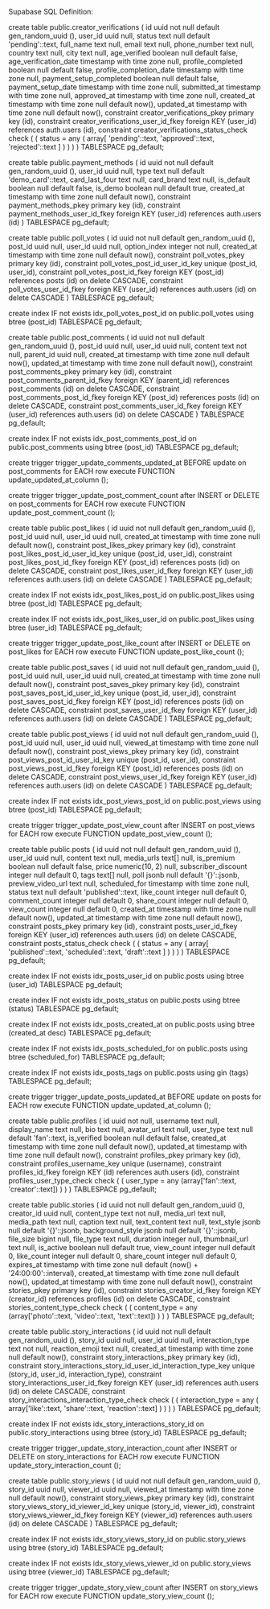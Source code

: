 Supabase SQL Definition:

<!-- creator_verifications SQL -->
create table public.creator_verifications (
  id uuid not null default gen_random_uuid (),
  user_id uuid null,
  status text null default 'pending'::text,
  full_name text null,
  email text null,
  phone_number text null,
  country text null,
  city text null,
  age_verified boolean null default false,
  age_verification_date timestamp with time zone null,
  profile_completed boolean null default false,
  profile_completion_date timestamp with time zone null,
  payment_setup_completed boolean null default false,
  payment_setup_date timestamp with time zone null,
  submitted_at timestamp with time zone null,
  approved_at timestamp with time zone null,
  created_at timestamp with time zone null default now(),
  updated_at timestamp with time zone null default now(),
  constraint creator_verifications_pkey primary key (id),
  constraint creator_verifications_user_id_fkey foreign KEY (user_id) references auth.users (id),
  constraint creator_verifications_status_check check (
    (
      status = any (
        array[
          'pending'::text,
          'approved'::text,
          'rejected'::text
        ]
      )
    )
  )
) TABLESPACE pg_default;


<!--  payment_methods SQL -->
create table public.payment_methods (
  id uuid not null default gen_random_uuid (),
  user_id uuid null,
  type text null default 'demo_card'::text,
  card_last_four text null,
  card_brand text null,
  is_default boolean null default false,
  is_demo boolean null default true,
  created_at timestamp with time zone null default now(),
  constraint payment_methods_pkey primary key (id),
  constraint payment_methods_user_id_fkey foreign KEY (user_id) references auth.users (id)
) TABLESPACE pg_default;


<!-- poll_votes SQL -->
create table public.poll_votes (
  id uuid not null default gen_random_uuid (),
  post_id uuid null,
  user_id uuid null,
  option_index integer not null,
  created_at timestamp with time zone null default now(),
  constraint poll_votes_pkey primary key (id),
  constraint poll_votes_post_id_user_id_key unique (post_id, user_id),
  constraint poll_votes_post_id_fkey foreign KEY (post_id) references posts (id) on delete CASCADE,
  constraint poll_votes_user_id_fkey foreign KEY (user_id) references auth.users (id) on delete CASCADE
) TABLESPACE pg_default;

create index IF not exists idx_poll_votes_post_id on public.poll_votes using btree (post_id) TABLESPACE pg_default;


<!-- post_comments SQL -->
create table public.post_comments (
  id uuid not null default gen_random_uuid (),
  post_id uuid null,
  user_id uuid null,
  content text not null,
  parent_id uuid null,
  created_at timestamp with time zone null default now(),
  updated_at timestamp with time zone null default now(),
  constraint post_comments_pkey primary key (id),
  constraint post_comments_parent_id_fkey foreign KEY (parent_id) references post_comments (id) on delete CASCADE,
  constraint post_comments_post_id_fkey foreign KEY (post_id) references posts (id) on delete CASCADE,
  constraint post_comments_user_id_fkey foreign KEY (user_id) references auth.users (id) on delete CASCADE
) TABLESPACE pg_default;

create index IF not exists idx_post_comments_post_id on public.post_comments using btree (post_id) TABLESPACE pg_default;

create trigger trigger_update_comments_updated_at BEFORE
update on post_comments for EACH row
execute FUNCTION update_updated_at_column ();

create trigger trigger_update_post_comment_count
after INSERT
or DELETE on post_comments for EACH row
execute FUNCTION update_post_comment_count ();


<!-- post_likes SQL -->
create table public.post_likes (
  id uuid not null default gen_random_uuid (),
  post_id uuid null,
  user_id uuid null,
  created_at timestamp with time zone null default now(),
  constraint post_likes_pkey primary key (id),
  constraint post_likes_post_id_user_id_key unique (post_id, user_id),
  constraint post_likes_post_id_fkey foreign KEY (post_id) references posts (id) on delete CASCADE,
  constraint post_likes_user_id_fkey foreign KEY (user_id) references auth.users (id) on delete CASCADE
) TABLESPACE pg_default;

create index IF not exists idx_post_likes_post_id on public.post_likes using btree (post_id) TABLESPACE pg_default;

create index IF not exists idx_post_likes_user_id on public.post_likes using btree (user_id) TABLESPACE pg_default;

create trigger trigger_update_post_like_count
after INSERT
or DELETE on post_likes for EACH row
execute FUNCTION update_post_like_count ();


<!-- post_saves SQL -->
create table public.post_saves (
  id uuid not null default gen_random_uuid (),
  post_id uuid null,
  user_id uuid null,
  created_at timestamp with time zone null default now(),
  constraint post_saves_pkey primary key (id),
  constraint post_saves_post_id_user_id_key unique (post_id, user_id),
  constraint post_saves_post_id_fkey foreign KEY (post_id) references posts (id) on delete CASCADE,
  constraint post_saves_user_id_fkey foreign KEY (user_id) references auth.users (id) on delete CASCADE
) TABLESPACE pg_default;


<!-- post_views SQL -->
create table public.post_views (
  id uuid not null default gen_random_uuid (),
  post_id uuid null,
  user_id uuid null,
  viewed_at timestamp with time zone null default now(),
  constraint post_views_pkey primary key (id),
  constraint post_views_post_id_user_id_key unique (post_id, user_id),
  constraint post_views_post_id_fkey foreign KEY (post_id) references posts (id) on delete CASCADE,
  constraint post_views_user_id_fkey foreign KEY (user_id) references auth.users (id) on delete CASCADE
) TABLESPACE pg_default;

create index IF not exists idx_post_views_post_id on public.post_views using btree (post_id) TABLESPACE pg_default;

create trigger trigger_update_post_view_count
after INSERT on post_views for EACH row
execute FUNCTION update_post_view_count ();


<!-- posts SQL -->
create table public.posts (
  id uuid not null default gen_random_uuid (),
  user_id uuid null,
  content text null,
  media_urls text[] null,
  is_premium boolean null default false,
  price numeric(10, 2) null,
  subscriber_discount integer null default 0,
  tags text[] null,
  poll jsonb null default '{}'::jsonb,
  preview_video_url text null,
  scheduled_for timestamp with time zone null,
  status text null default 'published'::text,
  like_count integer null default 0,
  comment_count integer null default 0,
  share_count integer null default 0,
  view_count integer null default 0,
  created_at timestamp with time zone null default now(),
  updated_at timestamp with time zone null default now(),
  constraint posts_pkey primary key (id),
  constraint posts_user_id_fkey foreign KEY (user_id) references auth.users (id) on delete CASCADE,
  constraint posts_status_check check (
    (
      status = any (
        array[
          'published'::text,
          'scheduled'::text,
          'draft'::text
        ]
      )
    )
  )
) TABLESPACE pg_default;

create index IF not exists idx_posts_user_id on public.posts using btree (user_id) TABLESPACE pg_default;

create index IF not exists idx_posts_status on public.posts using btree (status) TABLESPACE pg_default;

create index IF not exists idx_posts_created_at on public.posts using btree (created_at desc) TABLESPACE pg_default;

create index IF not exists idx_posts_scheduled_for on public.posts using btree (scheduled_for) TABLESPACE pg_default;

create index IF not exists idx_posts_tags on public.posts using gin (tags) TABLESPACE pg_default;

create trigger trigger_update_posts_updated_at BEFORE
update on posts for EACH row
execute FUNCTION update_updated_at_column ();


<!-- profiles SQL -->
create table public.profiles (
  id uuid not null,
  username text null,
  display_name text null,
  bio text null,
  avatar_url text null,
  user_type text null default 'fan'::text,
  is_verified boolean null default false,
  created_at timestamp with time zone null default now(),
  updated_at timestamp with time zone null default now(),
  constraint profiles_pkey primary key (id),
  constraint profiles_username_key unique (username),
  constraint profiles_id_fkey foreign KEY (id) references auth.users (id),
  constraint profiles_user_type_check check (
    (
      user_type = any (array['fan'::text, 'creator'::text])
    )
  )
) TABLESPACE pg_default;


<!-- stories SQL -->
create table public.stories (
  id uuid not null default gen_random_uuid (),
  creator_id uuid null,
  content_type text not null,
  media_url text null,
  media_path text null,
  caption text null,
  text_content text null,
  text_style jsonb null default '{}'::jsonb,
  background_style jsonb null default '{}'::jsonb,
  file_size bigint null,
  file_type text null,
  duration integer null,
  thumbnail_url text null,
  is_active boolean null default true,
  view_count integer null default 0,
  like_count integer null default 0,
  share_count integer null default 0,
  expires_at timestamp with time zone null default (now() + '24:00:00'::interval),
  created_at timestamp with time zone null default now(),
  updated_at timestamp with time zone null default now(),
  constraint stories_pkey primary key (id),
  constraint stories_creator_id_fkey foreign KEY (creator_id) references profiles (id) on delete CASCADE,
  constraint stories_content_type_check check (
    (
      content_type = any (array['photo'::text, 'video'::text, 'text'::text])
    )
  )
) TABLESPACE pg_default;


<!-- story_interactions SQL -->
create table public.story_interactions (
  id uuid not null default gen_random_uuid (),
  story_id uuid null,
  user_id uuid null,
  interaction_type text not null,
  reaction_emoji text null,
  created_at timestamp with time zone null default now(),
  constraint story_interactions_pkey primary key (id),
  constraint story_interactions_story_id_user_id_interaction_type_key unique (story_id, user_id, interaction_type),
  constraint story_interactions_user_id_fkey foreign KEY (user_id) references auth.users (id) on delete CASCADE,
  constraint story_interactions_interaction_type_check check (
    (
      interaction_type = any (
        array['like'::text, 'share'::text, 'reaction'::text]
      )
    )
  )
) TABLESPACE pg_default;

create index IF not exists idx_story_interactions_story_id on public.story_interactions using btree (story_id) TABLESPACE pg_default;

create trigger trigger_update_story_interaction_count
after INSERT
or DELETE on story_interactions for EACH row
execute FUNCTION update_story_interaction_count ();


<!-- story_views SQL -->
create table public.story_views (
  id uuid not null default gen_random_uuid (),
  story_id uuid null,
  viewer_id uuid null,
  viewed_at timestamp with time zone null default now(),
  constraint story_views_pkey primary key (id),
  constraint story_views_story_id_viewer_id_key unique (story_id, viewer_id),
  constraint story_views_viewer_id_fkey foreign KEY (viewer_id) references auth.users (id) on delete CASCADE
) TABLESPACE pg_default;

create index IF not exists idx_story_views_story_id on public.story_views using btree (story_id) TABLESPACE pg_default;

create index IF not exists idx_story_views_viewer_id on public.story_views using btree (viewer_id) TABLESPACE pg_default;

create trigger trigger_update_story_view_count
after INSERT on story_views for EACH row
execute FUNCTION update_story_view_count ();